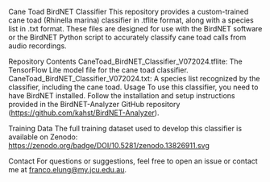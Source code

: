 Cane Toad BirdNET Classifier
This repository provides a custom-trained cane toad (Rhinella marina) classifier in .tflite format, along with a species list in .txt format. These files are designed for use with the BirdNET software or the BirdNET Python script to accurately classify cane toad calls from audio recordings.

Repository Contents
CaneToad_BirdNET_Classifier_V072024.tflite: The TensorFlow Lite model file for the cane toad classifier.
CaneToad_BirdNET_Classifier_V072024.txt: A species list recognized by the classifier, including the cane toad.
Usage
To use this classifier, you need to have BirdNET installed. Follow the installation and setup instructions provided in the BirdNET-Analyzer GitHub repository (https://github.com/kahst/BirdNET-Analyzer).

Training Data
The full training dataset used to develop this classifier is available on Zenodo:
https://zenodo.org/badge/DOI/10.5281/zenodo.13826911.svg

Contact
For questions or suggestions, feel free to open an issue or contact me at franco.elung@my.jcu.edu.au.

